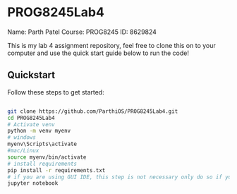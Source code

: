 # PROG8245Lab4

Name: Parth Patel
Course: PROG8245
ID: 8629824

This is my lab 4 assignment repository, feel free to clone this on to your computer and use the quick start guide below to run the code!

## Quickstart
Follow these steps to get started:
```bash

git clone https://github.com/ParthiOS/PROG8245Lab4.git
cd PROG8245Lab4
# Activate venv
python -m venv myenv
# windows
myenv\Scripts\activate
#mac/Linux
source myenv/bin/activate
# install requirements
pip install -r requirements.txt
# if you are using GUI IDE, this step is not necessary only do so if you are running on command line terminal only
jupyter notebook

```

